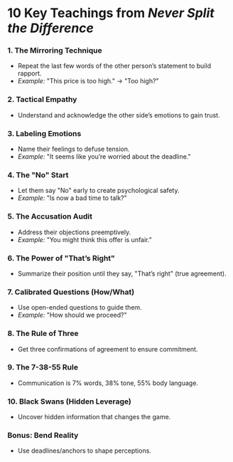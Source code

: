 # **10 Key Teachings from *Never Split the Difference***  

### 1. **The Mirroring Technique**  
   - Repeat the last few words of the other person’s statement to build rapport.  
   - *Example:* "This price is too high." → "Too high?"  

### 2. **Tactical Empathy**  
   - Understand and acknowledge the other side’s emotions to gain trust.  

### 3. **Labeling Emotions**  
   - Name their feelings to defuse tension.  
   - *Example:* "It seems like you’re worried about the deadline."  

### 4. **The "No" Start**  
   - Let them say "No" early to create psychological safety.  
   - *Example:* "Is now a bad time to talk?"  

### 5. **The Accusation Audit**  
   - Address their objections preemptively.  
   - *Example:* "You might think this offer is unfair."  

### 6. **The Power of "That’s Right"**  
   - Summarize their position until they say, "That’s right" (true agreement).  

### 7. **Calibrated Questions (How/What)**  
   - Use open-ended questions to guide them.  
   - *Example:* "How should we proceed?"  

### 8. **The Rule of Three**  
   - Get three confirmations of agreement to ensure commitment.  

### 9. **The 7-38-55 Rule**  
   - Communication is 7% words, 38% tone, 55% body language.  

### 10. **Black Swans (Hidden Leverage)**  
   - Uncover hidden information that changes the game.  

### **Bonus: Bend Reality**  
   - Use deadlines/anchors to shape perceptions.  